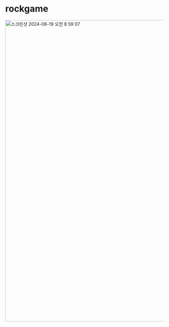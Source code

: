 # rockgame

<img width="956" alt="스크린샷 2024-06-19 오전 8 59 07" src="https://github.com/freshsong/rockgame/assets/154946396/74748203-b5c9-4ab8-b9ac-8280c5b8a11c">
